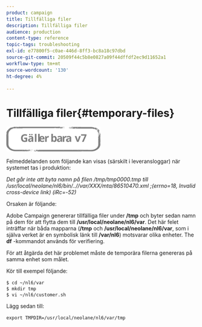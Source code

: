```yaml
---
product: campaign
title: Tillfälliga filer
description: Tillfälliga filer
audience: production
content-type: reference
topic-tags: troubleshooting
exl-id: e77800f5-c0ae-446d-8ff3-bc8a18c97dbd
source-git-commit: 20509f44c5b8e0827a09f44dffdf2ec9d11652a1
workflow-type: tm+mt
source-wordcount: '130'
ht-degree: 4%

---
```


# Tillfälliga filer{#temporary-files}

![](../../assets/v7-only.svg)

Felmeddelanden som följande kan visas (särskilt i leveransloggar) när systemet tas i produktion:

*Det går inte att byta namn på filen /tmp/tmp0000.tmp till /usr/local/neolane/nl6/bin/..//var/XXX/mta/86510470.xml ;(errno=18, Invalid cross-device link) (iRc=-52)*

Orsaken är följande:

Adobe Campaign genererar tillfälliga filer under **/tmp** och byter sedan namn på dem för att flytta dem till **/usr/local/neolane/nl6/var**. Det här felet inträffar när båda mapparna (**/tmp** och **/usr/local/neolane/nl6/var**, som i själva verket är en symbolisk länk till **/var/nl6**) motsvarar olika enheter. The **df** -kommandot används för verifiering.

För att åtgärda det här problemet måste de temporära filerna genereras på samma enhet som målet.

Kör till exempel följande:

```
$ cd ~/nl6/var
$ mkdir tmp
$ vi ~/nl6/customer.sh
```

Lägg sedan till:

```
export TMPDIR=/usr/local/neolane/nl6/var/tmp 
```

